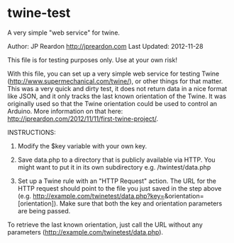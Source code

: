 twine-test
==========

A very simple "web service" for twine.

Author: JP Reardon <http://jpreardon.com>
Last Updated: 2012-11-28

This file is for testing purposes only. Use at your own risk!

With this file, you can set up a very simple web service for testing Twine (http://www.supermechanical.com/twine/), or other things for that matter. This was a very quick and dirty test, it does not return data in a nice format like JSON, and it only tracks the last known orientation of the Twine. It was originally used so that the Twine orientation could be used to control an Arduino. More information on that here: http://jpreardon.com/2012/11/11/first-twine-project/.

INSTRUCTIONS:

1) Modify the $key variable with your own key.

2) Save data.php to a directory that is publicly available via HTTP. You might want to put it in its own subdirectory e.g. /twintest/data.php

3) Set up a Twine rule with an "HTTP Request" action. The URL for the HTTP request should point to the file you just saved in the step above (e.g. http://example.com/twinetest/data.php?key=<your key>&orientation=[orientation]). Make sure that both the key and orientation parameters are being passed.

To retrieve the last known orientation, just call the URL without any parameters (http://example.com/twinetest/data.php).
